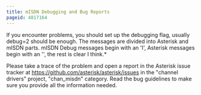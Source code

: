 ```yaml
---
title: mISDN Debugging and Bug Reports
pageid: 4817164
---
```


If you encounter problems, you should set up the debugging flag, usually debug=2 should be enough. The messages are divided into Asterisk and mISDN parts. mISDN Debug messages begin with an 'I', Asterisk messages begin with an '', the rest is clear I think.\* 


Please take a trace of the problem and open a report in the Asterisk issue tracker at <https://github.com/asterisk/asterisk/issues> in the "channel drivers" project, "chan_misdn" category. Read the bug guidelines to make sure you provide all the information needed.

